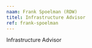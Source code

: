```yaml
---
naam: Frank Spoelman (RDW)
titel: Infrastructure Advisor
ref: frank-spoelman
---
```

Infrastructure Advisor